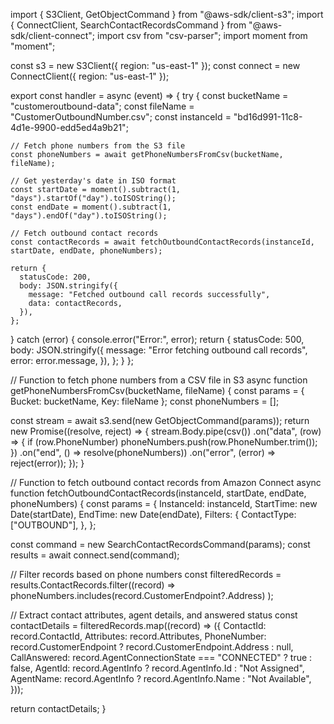 
import { S3Client, GetObjectCommand } from "@aws-sdk/client-s3";
import { ConnectClient, SearchContactRecordsCommand } from "@aws-sdk/client-connect";
import csv from "csv-parser";
import moment from "moment";

const s3 = new S3Client({ region: "us-east-1" });
const connect = new ConnectClient({ region: "us-east-1" });

export const handler = async (event) => {
  try {
    const bucketName = "customeroutbound-data";
    const fileName = "CustomerOutboundNumber.csv";
    const instanceId = "bd16d991-11c8-4d1e-9900-edd5ed4a9b21";

    // Fetch phone numbers from the S3 file
    const phoneNumbers = await getPhoneNumbersFromCsv(bucketName, fileName);

    // Get yesterday's date in ISO format
    const startDate = moment().subtract(1, "days").startOf("day").toISOString();
    const endDate = moment().subtract(1, "days").endOf("day").toISOString();

    // Fetch outbound contact records
    const contactRecords = await fetchOutboundContactRecords(instanceId, startDate, endDate, phoneNumbers);

    return {
      statusCode: 200,
      body: JSON.stringify({
        message: "Fetched outbound call records successfully",
        data: contactRecords,
      }),
    };
  } catch (error) {
    console.error("Error:", error);
    return {
      statusCode: 500,
      body: JSON.stringify({
        message: "Error fetching outbound call records",
        error: error.message,
      }),
    };
  }
};

// Function to fetch phone numbers from a CSV file in S3
async function getPhoneNumbersFromCsv(bucketName, fileName) {
  const params = { Bucket: bucketName, Key: fileName };
  const phoneNumbers = [];

  const stream = await s3.send(new GetObjectCommand(params));
  return new Promise((resolve, reject) => {
    stream.Body.pipe(csv())
      .on("data", (row) => {
        if (row.PhoneNumber) phoneNumbers.push(row.PhoneNumber.trim());
      })
      .on("end", () => resolve(phoneNumbers))
      .on("error", (error) => reject(error));
  });
}

// Function to fetch outbound contact records from Amazon Connect
async function fetchOutboundContactRecords(instanceId, startDate, endDate, phoneNumbers) {
  const params = {
    InstanceId: instanceId,
    StartTime: new Date(startDate),
    EndTime: new Date(endDate),
    Filters: {
      ContactType: ["OUTBOUND"],
    },
  };

  const command = new SearchContactRecordsCommand(params);
  const results = await connect.send(command);

  // Filter records based on phone numbers
  const filteredRecords = results.ContactRecords.filter((record) =>
    phoneNumbers.includes(record.CustomerEndpoint?.Address)
  );

  // Extract contact attributes, agent details, and answered status
  const contactDetails = filteredRecords.map((record) => ({
    ContactId: record.ContactId,
    Attributes: record.Attributes,
    PhoneNumber: record.CustomerEndpoint ? record.CustomerEndpoint.Address : null,
    CallAnswered: record.AgentConnectionState === "CONNECTED" ? true : false,
    AgentId: record.AgentInfo ? record.AgentInfo.Id : "Not Assigned",
    AgentName: record.AgentInfo ? record.AgentInfo.Name : "Not Available",
  }));

  return contactDetails;
}